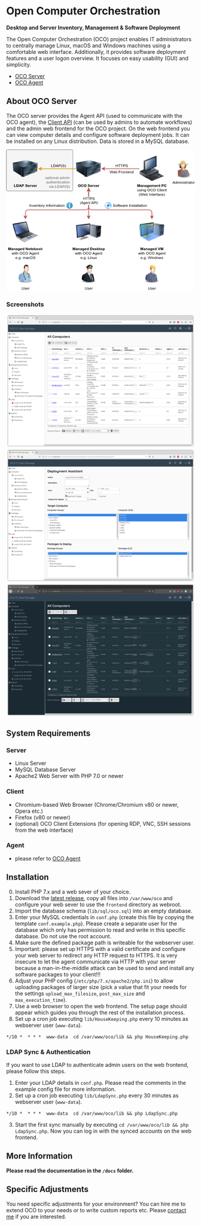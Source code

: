 # Open Computer Orchestration
**Desktop and Server Inventory, Management & Software Deployment**

The Open Computer Orchestration (OCO) project enables IT administrators to centrally manage Linux, macOS and Windows machines using a comfortable web interface. Additionally, it provides software deployment features and a user logon overview. It focuses on easy usability (GUI) and simplicity.

- [OCO Server](https://github.com/schorschii/oco-server)
- [OCO Agent](https://github.com/schorschii/oco-agent)

## About OCO Server
The OCO server provides the Agent API (used to communicate with the OCO agent), the [Client API](docs/Client-API.md) (can be used by admins to automate workflows) and the admin web frontend for the OCO project. On the web frontend you can view computer details and configure software deployment jobs. It can be installed on any Linux distribution. Data is stored in a MySQL database.

![Schematic](.github/oco-schematic.png)

### Screenshots
![Computers](.github/1.png)
![Deployment Wizard](.github/2.png)
![Dark Mode](.github/3.png)

## System Requirements
### Server
- Linux Server
- MySQL Database Server
- Apache2 Web Server with PHP 7.0 or newer

### Client
- Chromium-based Web Browser (Chrome/Chromium v80 or newer, Opera etc.)
- Firefox (v80 or newer)
- (optional) OCO Client Extensions (for opening RDP, VNC, SSH sessions from the web interface)

### Agent
- please refer to [OCO Agent](https://github.com/schorschii/oco-agent)

## Installation
0. Install PHP 7.x and a web sever of your choice.
1. Download the [latest release](https://github.com/schorschii/oco-server/releases), copy all files into `/var/www/oco` and configure your web sever to use the `frontend` directory as webroot.
1. Import the database schema (`lib/sql/oco.sql`) into an empty database.
2. Enter your MySQL credentials in `conf.php` (create this file by copying the template `conf.example.php`). Please create a separate user for the database which only has permission to read and write in this specific database. Do not use the root account.
3. Make sure the defined package path is writeable for the webserver user.
4. Important: please set up HTTPS with a valid certificate and configure your web server to redirect any HTTP request to HTTPS. It is very insecure to let the agent communicate via HTTP with your server because a man-in-the-middle attack can be used to send and install any software packages to your client!!!
5. Adjust your PHP config (`/etc/php/7.x/apache2/php.ini`) to allow uploading packages of larger size (pick a value that fit your needs for the settings `upload_max_filesize`, `post_max_size` and `max_execution_time`).
6. Use a web browser to open the web frontend. The setup page should appear which guides you through the rest of the installation process.
7. Set up a cron job executing `lib/HouseKeeping.php` every 10 minutes as webserver user (`www-data`).

```
*/10 *  * * *  www-data  cd /var/www/oco/lib && php HouseKeeping.php
```

### LDAP Sync & Authentication
If you want to use LDAP to authenticate admin users on the web frontend, please follow this steps.
1. Enter your LDAP details in `conf.php`. Please read the comments in the example config file for more information.
2. Set up a cron job executing `lib/LdapSync.php` every 30 minutes as webserver user (`www-data`).

```
*/10 *  * * *  www-data  cd /var/www/oco/lib && php LdapSync.php
```

3. Start the first sync manually by executing `cd /var/www/oco/lib && php LdapSync.php`. Now you can log in with the synced accounts on the web frontend.

## More Information
**Please read the documentation in the `/docs` folder.**

## Specific Adjustments
You need specific adjustments for your environment? You can hire me to extend OCO to your needs or to write custom reports etc. Please [contact me](https://georg-sieber.de/?page=impressum) if you are interested.
